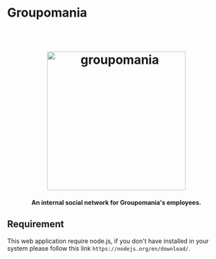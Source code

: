 # Groupomania

<h1 align="center">
  <br>
  <img src="https://github.com/CadetCoder/Vue-groupomania/blob/master/frontend/src/assets/icon-above-font.png" alt="groupomania" width="320">
</h1>

<h4 align="center">An internal social network for Groupomania's employees.</h4>

## Requirement ##

This web application require node.js, if you don't have installed in your system please follow this link `https://nodejs.org/en/download/`.